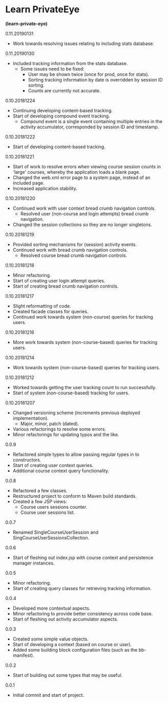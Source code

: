 # Learn PrivateEye
**(learn-private-eye)**

0.11.20190131
- Work towards resolving issues relating to including stats database.

0.11.20190130
- Included tracking information from the stats database.
  - Some issues need to be fixed:
    - User may be shown twice (once for prod, once for stats).
    - Sorting tracking information by date is overridden by session ID sorting.
    - Counts are currently not accurate.

0.10.20181224
- Continuing developing content-based tracking.
- Start of developing compound event tracking.
  - Compound event is a single event containing multiple entries in the activity
  accumulator, corresponded by session ID and timestamp.

0.10.20181222
- Start of developing content-based tracking.

0.10.20181221
- Start of work to resolve errors when viewing course session counts in 'large'
courses, whereby the application loads a blank page.
- Changed the web.xml error page to a system page, instead of an included page.
- Increased application stability.

0.10.20181220
- Continued work with user context bread crumb navigation controls.
  - Resolved user (non-course and login attempts) bread crumb navigation.
- Changed the session collections so they are no longer singletons.

0.10.20181219
- Provided sorting mechanisms for (session) activity events.
- Continued work with bread crumb navigation controls.
  - Resolved course bread crumb navigation controls.

0.10.20181218
- Minor refactoring.
- Start of creating user login attempt queries.
- Start of creating bread crumb navigation controls.

0.10.20181217
- Slight reformatting of code.
- Created facade classes for queries.
- Continued work towards system (non-course) queries for tracking users.

0.10.20181216
- More work towards system (non-course-based) queries for tracking users.

0.10.20181214
- Work towards system (non-course-based) queries for tracking users.

0.10.20181212
- Worked towards getting the user tracking count to run successfully.
- Start of system (non-course-based) tracking for users.

0.10.20181207
- Changed versioning scheme (increments previous deployed implementation).
  - Major, minor, patch (dated).
- Various refactorings to resolve some errors.
- Minor refactorings for updating typos and the like.

0.0.9
- Refactored simple types to allow passing regular types in to constructors.
- Start of creating user context queries.
- Additional course context query functionality.

0.0.8
- Refactored a few classes.
- Restructured project to conform to Maven build standards.
- Created a few JSP views:
  - Course users sessions counter.
  - Course user sessions list.

0.0.7
- Renamed SingleCourseUserSession and SingCourseUserSessionsCollection.

0.0.6
- Start of fleshing out index.jsp with course context and persistence manager
instances.

0.0.5
- Minor refactoring.
- Start of creating query classes for retrieving tracking information.

0.0.4
- Developed more contextual aspects.
- Minor refactoring to provide better consistency across code base.
- Start of fleshing out activity accumulator aspects.

0.0.3
- Created some simple value objects.
- Start of developing a context (based on course or user).
- Added some building block configuration files (such as the bb-manifest).

0.0.2
- Start of building out some types that may be useful.

 0.0.1
- Initial commit and start of project.
